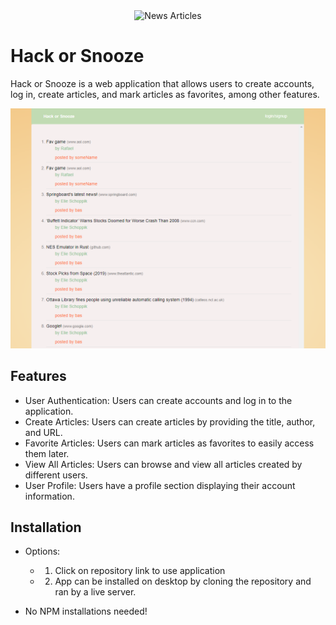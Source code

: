 <div align="center">
  <img src="https://images.unsplash.com/photo-1530669731069-48706bc794ab?ixlib=rb-4.0.3&ixid=M3wxMjA3fDB8MHxwaG90by1wYWdlfHx8fGVufDB8fHx8fA%3D%3D&auto=format&fit=crop&w=880&q=80" alt="News Articles" width="200px">
</div>

# Hack or Snooze

Hack or Snooze is a web application that allows users to create accounts, log in, create articles, and mark articles as favorites, among other features.

![App Screenshot](/appPictures/Capture.PNG)

## Features

- User Authentication: Users can create accounts and log in to the application.
- Create Articles: Users can create articles by providing the title, author, and URL.
- Favorite Articles: Users can mark articles as favorites to easily access them later.
- View All Articles: Users can browse and view all articles created by different users.
- User Profile: Users have a profile section displaying their account information.

## Installation

- Options:

  - 1. Click on repository link to use application
  - 2. App can be installed on desktop by cloning the repository and ran by a live server.

- No NPM installations needed!
